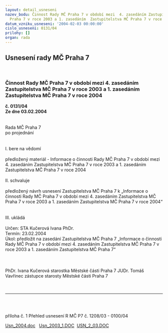 ```yaml
---
layout: detail_usneseni
nazev_bodu: Činnost Rady MČ Praha 7 v období mezi  4. zasedáním Zastupitelstva MČ
  Praha 7 v roce 2003 a 1. zasedáním  Zastupitelstva MČ Praha 7 v roce 2004
datum_vzniku_usneseni: '2004-02-03 00:00:00'
cislo_usneseni: 0131/04
prilohy: []
organ: rada
---
```

<div id="ucUsn_pList" class="usn">
	<span><h2>Usnesení rady MČ Praha 7 </h2>
<br></span><div class="standBody">
<span><h3>Činnost Rady MČ Praha 7 v období mezi  4. zasedáním Zastupitelstva MČ Praha 7 v roce 2003 a 1. zasedáním  Zastupitelstva MČ Praha 7 v roce 2004</h3></span><div class="center">
		<strong>č. 0131/04</strong><br>
	</div>
<div class="center">
		<strong>Ze dne 03.02.2004</strong><br><br>
	</div>
<br>Rada MČ Praha 7 <br>po projednání <br><br><br>I. bere na vědomí <br><br>předložený materiál - Informace o činnosti Rady MČ Praha 7 v období mezi 4. zasedáním Zastupitelstva MČ Praha 7 v roce 2003 a 1. zasedáním Zastupitelstva MČ Praha 7 v roce 2004 <br><br>II. schvaluje <br><br>předložený návrh usnesení Zastupitelstva MČ Praha 7 k „Informace o činnosti Rady MČ Praha 7 v období mezi 4. zasedáním Zastupitelstva MČ Praha 7 v roce 2003 a 1. zasedáním Zastupitelstva MČ Praha 7 v roce 2004“ <br><br><br>III. ukládá <br><br>Určen: STA Kučerová Ivana PhDr. <br>Termín: 23.02.2004 <br>Úkol: předložit na zasedání Zastupitelstva MČ Praha 7 „Informace o činnosti Rady MČ Praha 7 v období mezi 4. zasedáním Zastupitelstva MČ Praha 7 v roce 2003 a 1. zasedáním Zastupitelstva MČ Praha 7“ <br><br><br><br>PhDr. Ivana Kučerová starostka Městské části Praha 7 JUDr. Tomáš Vavřinec zástupce starosty Městské části Praha 7 <br><br><br><hr>
<br><br><p>příloha č. 1 Přehled usnesení R MČ P7 č. 1208/03 - 0100/04</p>
<a href="http://www.praha7.cz/zdroj.aspx?typ=4&amp;Id=1007&amp;sh=1518578782" target="_blank" border>Usn_2004.doc</a>   <a href="http://www.praha7.cz/zdroj.aspx?typ=4&amp;Id=1008&amp;sh=1802101758" target="_blank" border>Usn_2003_1.DOC</a>  <a href="http://www.praha7.cz/zdroj.aspx?typ=4&amp;Id=1009&amp;sh=1816183710" target="_blank" border>USN_2_03.DOC</a><br>
</div>
</div>